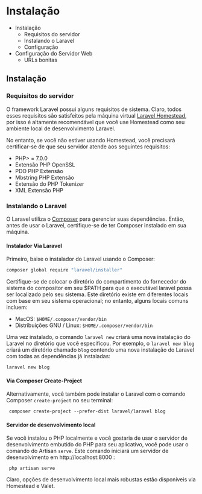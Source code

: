 # Instalação


* Instalação
  + Requisitos do servidor
  + Instalando o Laravel
  + Configuração
* Configuração do Servidor Web
  + URLs bonitas


## Instalação
### Requisitos do servidor
O framework Laravel possui alguns requisitos de sistema. Claro, todos esses requisitos são satisfeitos pela máquina virtual [Laravel Homestead](4.Homestead.md), por isso é altamente recomendável que você use Homestead como seu ambiente local de desenvolvimento Laravel.

No entanto, se você não estiver usando Homestead, você precisará certificar-se de que seu servidor atende aos seguintes requisitos:

* PHP> = 7.0.0
* Extensão PHP OpenSSL
* PDO PHP Extensão
* Mbstring PHP Extensão
* Extensão do PHP Tokenizer
* XML Extensão PHP

### Instalando o Laravel
O Laravel utiliza o [Composer](https://getcomposer.org/) para gerenciar suas dependências. Então, antes de usar o Laravel, certifique-se de ter Composer instalado em sua máquina.

#### Instalador Via Laravel
Primeiro, baixe o instalador do Laravel usando o Composer:

```sh 
composer global require "laravel/installer"
```

Certifique-se de colocar o diretório do compartimento do fornecedor do sistema do compositor em seu $PATH para que o executável laravel possa ser localizado pelo seu sistema. Este diretório existe em diferentes locais com base em seu sistema operacional; no entanto, alguns locais comuns incluem:

* MacOS: ``` $HOME/.composer/vendor/bin ```
* Distribuições GNU / Linux: ```$HOME/.composer/vendor/bin```

Uma vez instalado, o comando ```laravel new``` criará uma nova instalação do Laravel no diretório que você especificou. Por exemplo, o ```laravel new blog``` criará um diretório chamado ```blog``` contendo uma nova instalação do Laravel com todas as dependências já instaladas:

 ```
 laravel new blog
 ``` 
#### Via Composer Create-Project
Alternativamente, você também pode instalar o Laravel com o comando Composer  ```create-project``` no seu terminal:
```
 composer create-project --prefer-dist laravel/laravel blog 
```
#### Servidor de desenvolvimento local
Se você instalou o PHP localmente e você gostaria de usar o servidor de desenvolvimento embutido do PHP para seu aplicativo, você pode usar o comando do Artisan ```serve```. Este comando iniciará um servidor de desenvolvimento em http://localhost:8000 :
```
 php artisan serve 
```
Claro, opções de desenvolvimento local mais robustas estão disponíveis via Homestead e Valet.
